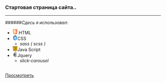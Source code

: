 ### Стартовая страница сайта..
___

######_Cдесь я использовал:_

* ![](images/for_readmi/html5.png) HTML
* ![](images/for_readmi/css.png)CSS
  * _sass ( scss )_
* ![](images/for_readmi/java-script.png)Java Script
* ![](images/for_readmi/jquery.png)Jquery
  * _slick-carousel_
  <br>
[Просмотреть](https://rizvandev.github.io/JOOMHOST/)